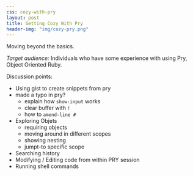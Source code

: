 ```yaml
---
css: cozy-with-pry
layout: post
title: Getting Cozy With Pry
header-img: "img/cozy-pry.png"
---
```


Moving beyond the basics.

*Target audience:* Individuals who have some experience with using Pry, Object 
Oriented Ruby.

Discussion points:

* Using gist to create snippets from pry
* made a typo in pry?
    * explain how `show-input` works
    * clear buffer with `!`
    * how to `amend-line #`
* Exploring Objets
    * requiring objects
    * moving around in different scopes
    * showing nesting
    * jumpt-to specific scope
* Searching history
* Modifying / Editing code from within PRY session
* Running shell commands
